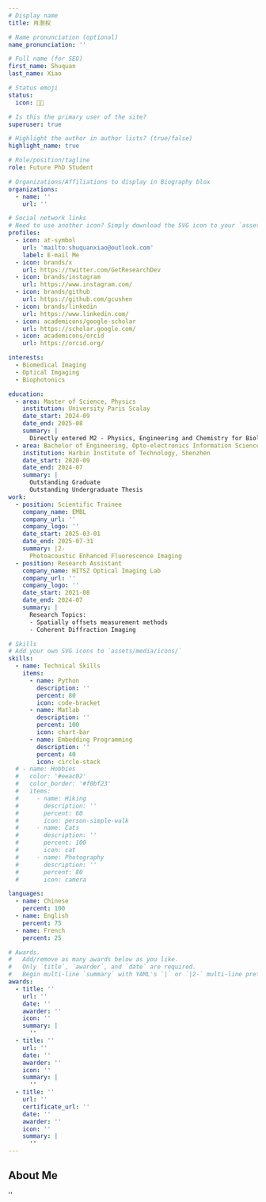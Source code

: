```yaml
---
# Display name
title: 肖澍权

# Name pronunciation (optional)
name_pronunciation: ''

# Full name (for SEO)
first_name: Shuquan
last_name: Xiao

# Status emoji
status:
  icon: 🧑‍🎓

# Is this the primary user of the site?
superuser: true

# Highlight the author in author lists? (true/false)
highlight_name: true

# Role/position/tagline
role: Future PhD Student

# Organizations/Affiliations to display in Biography blox
organizations:
  - name: ''
    url: ''

# Social network links
# Need to use another icon? Simply download the SVG icon to your `assets/media/icons/` folder.
profiles:
  - icon: at-symbol
    url: 'mailto:shuquanxiao@outlook.com'
    label: E-mail Me
  - icon: brands/x
    url: https://twitter.com/GetResearchDev
  - icon: brands/instagram
    url: https://www.instagram.com/
  - icon: brands/github
    url: https://github.com/gcushen
  - icon: brands/linkedin
    url: https://www.linkedin.com/
  - icon: academicons/google-scholar
    url: https://scholar.google.com/
  - icon: academicons/orcid
    url: https://orcid.org/

interests:
  - Biomedical Imaging
  - Optical Imgaging
  - Biophotonics

education:
  - area: Master of Science, Physics
    institution: University Paris Scalay
    date_start: 2024-09
    date_end: 2025-08
    summary: |
      Directly entered M2 - Physics, Engineering and Chemistry for Biology
  - area: Bachelor of Engineering, Opto-electronics Information Science and Engineering
    institution: Harbin Institute of Technology, Shenzhen
    date_start: 2020-09
    date_end: 2024-07
    summary: |
      Outstanding Graduate
      Outstanding Undergraduate Thesis
work:
  - position: Scientific Trainee
    company_name: EMBL
    company_url: ''
    company_logo: ''
    date_start: 2025-03-01
    date_end: 2025-07-31
    summary: |2-
      Photoacoustic Enhanced Fluorescence Imaging
  - position: Research Assistant
    company_name: HITSZ Optical Imaging Lab
    company_url: ''
    company_logo: ''
    date_start: 2021-08
    date_end: 2024-07
    summary: |
      Research Topics: 
      - Spatially offsets measurement methods
      - Coherent Diffraction Imaging

# Skills
# Add your own SVG icons to `assets/media/icons/`
skills:
  - name: Technical Skills
    items:
      - name: Python
        description: ''
        percent: 80
        icon: code-bracket
      - name: Matlab
        description: ''
        percent: 100
        icon: chart-bar
      - name: Embedding Programming
        description: ''
        percent: 40
        icon: circle-stack
  # - name: Hobbies
  #   color: '#eeac02'
  #   color_border: '#f0bf23'
  #   items:
  #     - name: Hiking
  #       description: ''
  #       percent: 60
  #       icon: person-simple-walk
  #     - name: Cats
  #       description: ''
  #       percent: 100
  #       icon: cat
  #     - name: Photography
  #       description: ''
  #       percent: 80
  #       icon: camera

languages:
  - name: Chinese
    percent: 100
  - name: English
    percent: 75
  - name: French
    percent: 25

# Awards.
#   Add/remove as many awards below as you like.
#   Only `title`, `awarder`, and `date` are required.
#   Begin multi-line `summary` with YAML's `|` or `|2-` multi-line prefix and indent 2 spaces below.
awards:
  - title: ''
    url: ''
    date: ''
    awarder: ''
    icon: ''
    summary: |
      ''
  - title: ''
    url: ''
    date: ''
    awarder: ''
    icon: ''
    summary: |
      ''
  - title: ''
    url: ''
    certificate_url: ''
    date: ''
    awarder: ''
    icon: ''
    summary: |
      ''
---
```


## About Me

''
